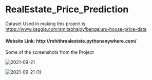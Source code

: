 # RealEstate_Price_Prediction
Dataset Used in making this project is: https://www.kaggle.com/amitabhajoy/bengaluru-house-price-data

<h4> Website Link: http://rohithrealestate.pythonanywhere.com/ </h4>

Some of the screenshots from the Project

![2021-09-21](https://user-images.githubusercontent.com/83852785/134156109-f12aef32-0e1f-464d-89b2-b0b78897a48f.png)

![2021-09-21 (1)](https://user-images.githubusercontent.com/83852785/134156282-531fa5df-3311-418f-91f0-33e8d4a42da9.png)


